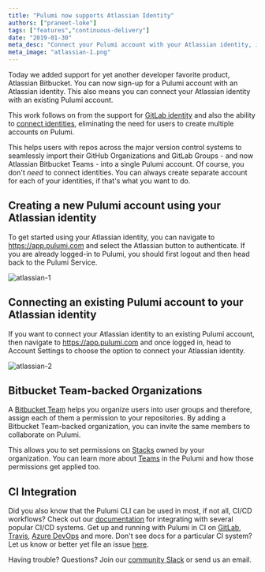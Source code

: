 ```yaml
---
title: "Pulumi now supports Atlassian Identity"
authors: ["praneet-loke"]
tags: ["features","continuous-delivery"]
date: "2019-01-30"
meta_desc: "Connect your Pulumi account with your Atlassian identity, invite members of your Bitbucket team, and start collaborating on Pulumi stacks."
meta_image: "atlassian-1.png"
---
```


Today we added support for yet another developer favorite product,
Atlassian Bitbucket. You can now sign-up for a Pulumi account with an
Atlassian identity. This also means you can connect your Atlassian
identity with an existing Pulumi account.

This work follows on from the support for
[GitLab identity](welcoming-gitlab-users-to-pulumi)
and also the ability to
[connect identities](connecting-multiple-identities-to-pulumi),
eliminating the need for users to create multiple accounts on Pulumi.

This helps users with repos across the major version control systems to
seamlessly import their GitHub Organizations and GitLab Groups - and now
Atlassian Bitbucket Teams - into a single Pulumi account. Of course, you
don't *need* to connect identities. You can always create separate
account for each of your identities, if that's what you want to do.
<!--more-->

## Creating a new Pulumi account using your Atlassian identity

To get started using your Atlassian identity, you can navigate to
<https://app.pulumi.com> and select the Atlassian button to authenticate.
If you are already logged-in to Pulumi, you should first logout and then
head back to the Pulumi Service.

![atlassian-1](./atlassian-1.png)

## Connecting an existing Pulumi account to your Atlassian identity

If you want to connect your Atlassian identity to an existing Pulumi
account, then navigate to <https://app.pulumi.com> and once logged in,
head to Account Settings to choose the option to connect your Atlassian
identity.

![atlassian-2](./atlassian-2.png)

## Bitbucket Team-backed Organizations

A [Bitbucket Team](https://confluence.atlassian.com/bitbucket/teams-321853005.html)
helps you organize users into user groups and therefore, assign each of
them a permission to your repositories. By adding a Bitbucket
Team-backed organization, you can invite the same members to collaborate
on Pulumi.

This allows you to set permissions on
[Stacks](/docs/intro/concepts/stack) owned by your
organization. You can learn more about
[Teams](/docs/intro/pulumi-service/teams)
in the Pulumi and how those permissions get applied too.

## CI Integration

Did you also know that the Pulumi CLI can be used in most, if not all,
CI/CD workflows? Check out our
[documentation](/docs/guides/continuous-delivery) for integrating
with several popular CI/CD systems. Get up and running with Pulumi in CI
on [GitLab](/docs/guides/continuous-delivery/gitlab-ci),
[Travis](/docs/guides/continuous-delivery/travis),
[Azure DevOps](/docs/guides/continuous-delivery/azure-devops) and more.
Don't see docs for a particular CI system? Let us know or better yet
file an issue [here](https://github.com/pulumi/docs/issues).

Having trouble? Questions? Join our
[community Slack](https://slack.pulumi.com/) or send us an email.
